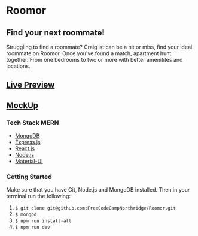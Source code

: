 # Roomor

## Find your next roommate!

Struggling to find a roommate? Craiglist can be a hit or miss, find your ideal roommate on Roomor. Once you've found a match, apartment hunt together. From one bedrooms to two or more with better amenitites and locations.

## [Live Preview]()
## [MockUp](https://www.figma.com/file/TtFSisOMSZZXqkKu919Y3eMO/Roomor-App?node-id=0%3A1)

### Tech Stack MERN

- [MongoDB](https://docs.mongodb.com/)
- [Express.js](https://expressjs.com/)
- [React.js](https://reactjs.org/)
- [Node.js](https://nodejs.org/en/)
- [Material-UI](https://material-ui.com/)

### Getting Started
Make sure that you have Git, Node.js and MongoDB installed. Then in your terminal run the following:

1. ```$ git clone git@github.com:FreeCodeCampNorthridge/Roomor.git```
2. ```$ mongod```
3. ```$ npm run install-all```
4. ```$ npm run dev```
